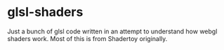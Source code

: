 # glsl-shaders

Just a bunch of glsl code written in an attempt to understand how webgl shaders work. Most of this is from Shadertoy originally.
